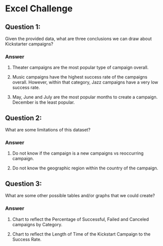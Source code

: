 # Excel Challenge

## Question 1:
Given the provided data, what are three conclusions we can draw about Kickstarter campaigns?

### Answer
1. Theater campaigns are the most popular type of campaign overall.

2. Music campaigns have the highest success rate of the campaigns overall.  However, within that category, Jazz campaigns have a very low success rate.

3. May, June and July are the most popular months to create a campaign.  December is the least popular.  


## Question 2:
What are some limitations of this dataset?


### Answer
1. Do not know if the campaign is a new campaigns vs reoccurring campaign.

2. Do not know the geographic region within the country of the campaign. 


## Question 3:
What are some other possible tables and/or graphs that we could create?

### Answer
1. Chart to reflect the Percentage of Successful, Failed and Canceled campaigns by Category.

2. Chart to reflect the Length of Time of the Kickstart Campaign to the Success Rate.
